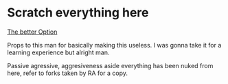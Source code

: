 # Scratch everything here
[The better Option](https://gist.github.com/yafyz/df12d858fcc7a62df1ff25dce851e34b)

Props to this man for basically making this useless. I was gonna take it for a learning experience but alright man.

Passive agressive, aggresiveness aside everything has been nuked from here, refer to forks taken by RA for a copy.
